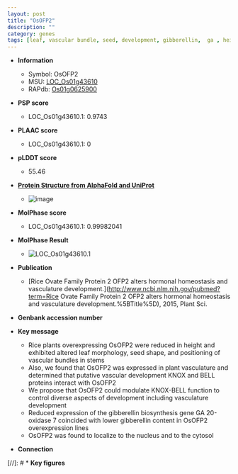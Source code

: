 ```yaml
---
layout: post
title: "OsOFP2"
description: ""
category: genes
tags: [leaf, vascular bundle, seed, development, gibberellin,  ga , height, nucleus, Gibberellin, GA, vascular development, gibberellin biosynthesis]
---
```


* **Information**  
    + Symbol: OsOFP2  
    + MSU: [LOC_Os01g43610](http://rice.plantbiology.msu.edu/cgi-bin/ORF_infopage.cgi?orf=LOC_Os01g43610)  
    + RAPdb: [Os01g0625900](http://rapdb.dna.affrc.go.jp/viewer/gbrowse_details/irgsp1?name=Os01g0625900)  

* **PSP score**  
    + LOC_Os01g43610.1: 0.9743 

* **PLAAC score**  
    + LOC_Os01g43610.1: 0 

* **pLDDT score**
    + 55.46

* **[Protein Structure from AlphaFold and UniProt](https://www.uniprot.org/uniprotkb/Q5ZEA2/entry#structure)**
    + ![image](https://ricepsp.github.io/images/Q5/AF-Q5ZEA2-F1.png)

* **MolPhase score**
    + LOC_Os01g43610.1: 0.99982041

* **MolPhase Result**
    + ![LOC_Os01g43610.1](https://304243504.github.io/Pictures/LOC_Os01g/LOC_Os01g43610.1.png)

* **Publication**  
    + [Rice Ovate Family Protein 2 OFP2 alters hormonal homeostasis and vasculature development.](http://www.ncbi.nlm.nih.gov/pubmed?term=Rice Ovate Family Protein 2 OFP2 alters hormonal homeostasis and vasculature development.%5BTitle%5D), 2015, Plant Sci.

* **Genbank accession number**  

* **Key message**  
    + Rice plants overexpressing OsOFP2 were reduced in height and exhibited altered leaf morphology, seed shape, and positioning of vascular bundles in stems
    + Also, we found that OsOFP2 was expressed in plant vasculature and determined that putative vascular development KNOX and BELL proteins interact with OsOFP2
    + We propose that OsOFP2 could modulate KNOX-BELL function to control diverse aspects of development including vasculature development
    + Reduced expression of the gibberellin biosynthesis gene GA 20-oxidase 7 coincided with lower gibberellin content in OsOFP2 overexpression lines
    + OsOFP2 was found to localize to the nucleus and to the cytosol

* **Connection**  

[//]: # * **Key figures**  


